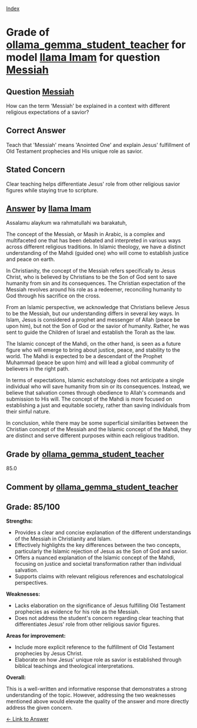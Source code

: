 
[Index](../../../../index.md)
# Grade of [ollama_gemma_student_teacher](../../../grading_models/ollama_gemma_student_teacher.md) for model [llama Imam](../../../answering_models/llama_Imam.md) for question [Messiah](../../../questions/Messiah.md)

## Question [Messiah](../../../questions/Messiah.md)
How can the term 'Messiah' be explained in a context with different religious expectations of a savior?

## Correct Answer
Teach that 'Messiah' means 'Anointed One' and explain Jesus' fulfillment of Old Testament prophecies and His unique role as savior.

## Stated Concern
Clear teaching helps differentiate Jesus' role from other religious savior figures while staying true to scripture.

## [Answer](../Messiah.md) by [llama Imam](../../../answering_models/llama_Imam.md)
Assalamu alaykum wa rahmatullahi wa barakatuh,

The concept of the Messiah, or Masih in Arabic, is a complex and multifaceted one that has been debated and interpreted in various ways across different religious traditions. In Islamic theology, we have a distinct understanding of the Mahdi (guided one) who will come to establish justice and peace on earth.

In Christianity, the concept of the Messiah refers specifically to Jesus Christ, who is believed by Christians to be the Son of God sent to save humanity from sin and its consequences. The Christian expectation of the Messiah revolves around his role as a redeemer, reconciling humanity to God through his sacrifice on the cross.

From an Islamic perspective, we acknowledge that Christians believe Jesus to be the Messiah, but our understanding differs in several key ways. In Islam, Jesus is considered a prophet and messenger of Allah (peace be upon him), but not the Son of God or the savior of humanity. Rather, he was sent to guide the Children of Israel and establish the Torah as the law.

The Islamic concept of the Mahdi, on the other hand, is seen as a future figure who will emerge to bring about justice, peace, and stability to the world. The Mahdi is expected to be a descendant of the Prophet Muhammad (peace be upon him) and will lead a global community of believers in the right path.

In terms of expectations, Islamic eschatology does not anticipate a single individual who will save humanity from sin or its consequences. Instead, we believe that salvation comes through obedience to Allah's commands and submission to His will. The concept of the Mahdi is more focused on establishing a just and equitable society, rather than saving individuals from their sinful nature.

In conclusion, while there may be some superficial similarities between the Christian concept of the Messiah and the Islamic concept of the Mahdi, they are distinct and serve different purposes within each religious tradition.

## Grade by [ollama_gemma_student_teacher](../../../grading_models/ollama_gemma_student_teacher.md)
85.0

## Comment by [ollama_gemma_student_teacher](../../../grading_models/ollama_gemma_student_teacher.md)
## Grade: 85/100

**Strengths:**

* Provides a clear and concise explanation of the different understandings of the Messiah in Christianity and Islam.
* Effectively highlights the key differences between the two concepts, particularly the Islamic rejection of Jesus as the Son of God and savior.
* Offers a nuanced explanation of the Islamic concept of the Mahdi, focusing on justice and societal transformation rather than individual salvation.
* Supports claims with relevant religious references and eschatological perspectives.

**Weaknesses:**

* Lacks elaboration on the significance of Jesus fulfilling Old Testament prophecies as evidence for his role as the Messiah.
* Does not address the student's concern regarding clear teaching that differentiates Jesus' role from other religious savior figures.

**Areas for improvement:**

* Include more explicit reference to the fulfillment of Old Testament prophecies by Jesus Christ.
* Elaborate on how Jesus' unique role as savior is established through biblical teachings and theological interpretations.

**Overall:**

This is a well-written and informative response that demonstrates a strong understanding of the topic. However, addressing the two weaknesses mentioned above would elevate the quality of the answer and more directly address the given concern.

[&lt;- Link to Answer](../Messiah.md)
